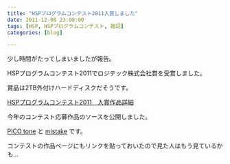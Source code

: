 ```yaml
---
title: "HSPプログラムコンテスト2011入賞しました"
date: 2011-12-08 23:00:00
tags: [HSP, HSPプログラムコンテスト, 雑記]
categories: [blog]

---
```


少し時間がたってしまいましたが報告。

HSPプログラムコンテスト2011でロジテック株式会社賞を受賞しました。

賞品は2TB外付けハードディスクだそうです。

[HSPプログラムコンテスト2011　入賞作品詳細][1]

 [1]: http://hsp.tv/contest2011/cntst_fresult.html#91



  


今年のコンテスト応募作品のソースを公開しました。

[PICO tone][2] と [mistake][3] です。

 [2]: /hsp/source/8bit.zip
 [3]: /hsp/source/mistake.zip

コンテストの作品ページにもリンクを貼っておいたので見た人はもう見ているかも...